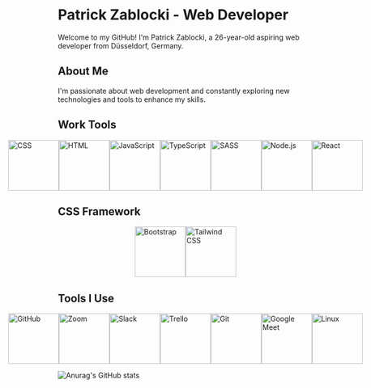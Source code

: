 # Patrick Zablocki - Web Developer

Welcome to my GitHub! I'm Patrick Zablocki, a 26-year-old aspiring web developer from Düsseldorf, Germany.

## About Me

I'm passionate about web development and constantly exploring new technologies and tools to enhance my skills.

## Work Tools

<div style="display: flex; justify-content: center;">
  <img src="https://upload.wikimedia.org/wikipedia/commons/thumb/3/3d/CSS.3.svg/800px-CSS.3.svg.png" alt="CSS" width="100" height="100">
  <img src="https://upload.wikimedia.org/wikipedia/commons/thumb/6/61/HTML5_logo_and_wordmark.svg/512px-HTML5_logo_and_wordmark.svg.png" alt="HTML" width="100" height="100">
  <img src="https://i0.wp.com/www.duomimikry.de/wp-content/uploads/2016/03/js-logo.png?fit=500%2C500&ssl=1" alt="JavaScript" width="100" height="100">
  <img src="https://upload.wikimedia.org/wikipedia/commons/thumb/4/4c/Typescript_logo_2020.svg/2048px-Typescript_logo_2020.svg.png" alt="TypeScript" width="100" height="100">
  <img src="https://upload.wikimedia.org/wikipedia/commons/thumb/9/96/Sass_Logo_Color.svg/2560px-Sass_Logo_Color.svg.png" alt="SASS" width="100" height="100">
  <img src="https://upload.wikimedia.org/wikipedia/commons/thumb/d/d9/Node.js_logo.svg/2560px-Node.js_logo.svg.png" alt="Node.js" width="100" height="100" object-fit="cover">
  <img src="https://upload.wikimedia.org/wikipedia/commons/thumb/3/30/React_Logo_SVG.svg/1200px-React_Logo_SVG.svg.png" alt="React" width="100" height="100">
</div>

## CSS Framework

<div style="display: flex; justify-content: center;">
  <img src="https://cdn.icon-icons.com/icons2/2415/PNG/512/bootstrap_plain_wordmark_logo_icon_146620.png" alt="Bootstrap" width="100" height="100">
  <img src="https://upload.wikimedia.org/wikipedia/commons/thumb/d/d5/Tailwind_CSS_Logo.svg/320px-Tailwind_CSS_Logo.svg.png" alt="Tailwind CSS" width="100" height="100">
</div>

## Tools I Use

<div style="display: flex; justify-content: center;">
  <img src="https://1000logos.net/wp-content/uploads/2021/05/GitHub-logo.png" alt="GitHub" width="100" height="100">
  <img src="https://seeklogo.com/images/Z/zoom-fondo-blanco-vertical-logo-F819E1C283-seeklogo.com.png" alt="Zoom" width="100" height="100">
  <img src="https://upload.wikimedia.org/wikipedia/commons/thumb/d/d5/Slack_icon_2019.svg/2048px-Slack_icon_2019.svg.png" alt="Slack" width="100" height="100">
  <img src="https://1000logos.net/wp-content/uploads/2021/05/Trello-Logo-2011.png" alt="Trello" width="100" height="100">
  <img src="https://upload.wikimedia.org/wikipedia/commons/thumb/3/3f/Git_icon.svg/2048px-Git_icon.svg.png" alt="Git" width="100" height="100">
  <img src="https://download.logo.wine/logo/Google_Meet/Google_Meet-Logo.wine.png" alt="Google Meet" width="100" height="100">
  <img src="https://1000logos.net/wp-content/uploads/2017/03/LINUX-LOGO.png" alt="Linux" width="100" height="100">
</div>



![Anurag's GitHub stats](https://github-readme-stats.vercel.app/api?username=PatrickZablocki&theme=midnight-purple)

